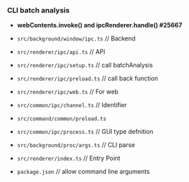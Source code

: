 
### CLI batch analysis

* **webContents.invoke() and ipcRenderer.handle() #25667**

* `src/background/window/ipc.ts` // Backend

* `src/renderer/ipc/api.ts` // API
* `src/renderer/ipc/setup.ts` // call batchAnalysis
* `src/renderer/ipc/preload.ts`  // call back function
* `src/renderer/ipc/web.ts` // For web

* `src/common/ipc/channel.ts` // Identifier
* `src/command/common/preload.ts`

* `src/common/ipc/process.ts` // GUI type defnition
* `src/background/proc/args.ts` // CLI parse

* `src/renderer/index.ts` // Entry Point

* `package.json` // allow command line arguments